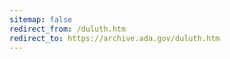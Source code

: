 ```yaml
---
sitemap: false 
redirect_from: /duluth.htm 
redirect_to: https://archive.ada.gov/duluth.htm 
---
```

